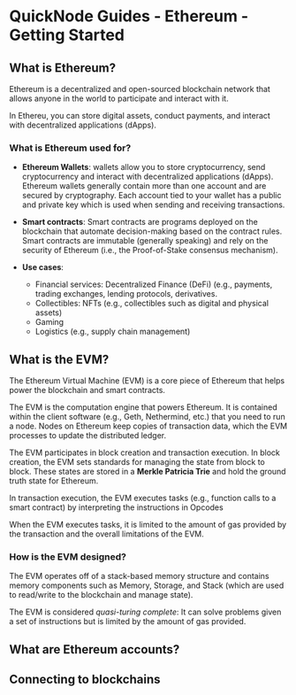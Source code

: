 # QuickNode Guides - Ethereum - Getting Started

## What is Ethereum?

Ethereum is a decentralized and open-sourced blockchain network that allows anyone in the world to participate and interact with it.

In Ethereu, you can store digital assets, conduct payments, and interact with decentralized applications (dApps).

### What is Ethereum used for?

- **Ethereum Wallets**: wallets allow you to store cryptocurrency, send cryptocurrency and interact with decentralized applications (dApps). Ethereum wallets generally contain more than one account and are secured by cryptography. Each account tied to your wallet has a public and private key which is used when sending and receiving transactions.

- **Smart contracts**: Smart contracts are programs deployed on the blockchain that automate decision-making based on the contract rules. Smart contracts are immutable (generally speaking) and rely on the security of Ethereum (i.e., the Proof-of-Stake consensus mechanism).

- **Use cases**:
  - Financial services: Decentralized Finance (DeFi) (e.g., payments, trading exchanges, lending protocols, derivatives.
  - Collectibles: NFTs (e.g., collectibles such as digital and physical assets)
  - Gaming
  - Logistics (e.g., supply chain management)

## What is the EVM?

The Ethereum Virtual Machine (EVM) is a core piece of Ethereum that helps power the blockchain and smart contracts.

The EVM is the computation engine that powers Ethereum. It is contained within the client software (e.g., Geth, Nethermind, etc.) that you need to run a node. Nodes on Ethereum keep copies of transaction data, which the EVM processes to update the distributed ledger.

The EVM participates in block creation and transaction execution. In block creation, the EVM sets standards for managing the state from block to block. These states are stored in a **Merkle Patricia Trie** and hold the ground truth state for Ethereum.

In transaction execution, the EVM executes tasks (e.g., function calls to a smart contract) by interpreting the instructions in Opcodes

When the EVM executes tasks, it is limited to the amount of gas provided by the transaction and the overall limitations of the EVM.

### How is the EVM designed?

The EVM operates off of a stack-based memory structure and contains memory components such as Memory, Storage, and Stack (which are used to read/write to the blockchain and manage state).

The EVM is considered _quasi-turing complete_: It can solve problems given a set of instructions but is limited by the amount of gas provided.

## What are Ethereum accounts?

## Connecting to blockchains
